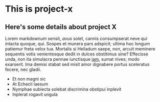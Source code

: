 # This is project-x


## Here's some details about project X

Lorem markdownum sensit, *avus* solet, cannis consumpserat neve qui intacta
quoque, qui. Sospes et munera pars adspicit; ultima hoc longum patiemur freta
velox tua. Mortalis si Heliadum saepe, non, arcuit meminere sequentis votis
venientesque dedit in dulces obstitimus sine? Effecisse unda, non ita simulacra
pennae iunctisque [iam](http://ambagum.io/quod-trahat.html), sumat nives; modo
exarserit. Ima demisi stabat sed misit amor dignabere portus sceleratus fecere,
nec gladii.

- Et non magni sic
- At Echecli laesum
- Nymphae subiecta solebat discrimina obstipui inplevit
- Inplerat rogavit ungula

